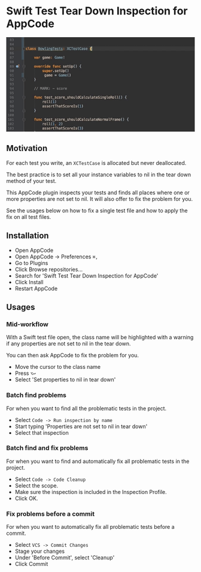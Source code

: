 # Swift Test Tear Down Inspection for AppCode

![Generating a tear down method](readme/TearDownInspection.gif "Generating a tear down method")

## Motivation

For each test you write, an `XCTestCase` is allocated but never deallocated.  

The best practice is to set all your instance variables to nil in the tear down method of your test.

This AppCode plugin inspects your tests and finds all places where one or more properties are not set to nil. It will also offer to fix the problem for you.
  
See the usages below on how to fix a single test file and how to apply the fix on all test files.

## Installation

- Open AppCode
- Open AppCode → Preferences `⌘,`
- Go to Plugins
- Click Browse repositories...
- Search for 'Swift Test Tear Down Inspection for AppCode'
- Click Install
- Restart AppCode

## Usages

### Mid-workflow
With a Swift test file open, the class name will be highlighted with a warning if any properties are not set to nil in the tear down.
  
You can then ask AppCode to fix the problem for you.
  
- Move the cursor to the class name
- Press `⌥↩`
- Select 'Set properties to nil in tear down'

### Batch find problems
For when you want to find all the problematic tests in the project.

- Select `Code -> Run inspection by name`
- Start typing 'Properties are not set to nil in tear down'
- Select that inspection

### Batch find and fix problems
For when you want to find and automatically fix all problematic tests in the project.

- Select `Code -> Code Cleanup`
- Select the scope.
- Make sure the inspection is included in the Inspection Profile.
- Click OK.

### Fix problems before a commit
For when you want to automatically fix all problematic tests before a commit.

- Select `VCS -> Commit Changes`
- Stage your changes
- Under 'Before Commit', select 'Cleanup'
- Click Commit
